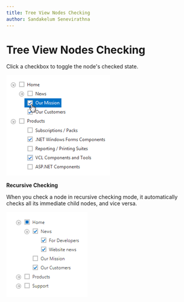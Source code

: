 ```yaml
---
title: Tree View Nodes Checking
author: Sandakelum Senevirathna
---
```

# Tree View Nodes Checking
Click a checkbox to toggle the node's checked state.

![TreeView_UD_Checking](../../images/img13277.png)

**Recursive Checking**

When you check a node in recursive checking mode, it automatically checks all its immediate child nodes, and vice versa.

![TreeView_UD_Checking](../../images/tree-view-checking-recursive.png)
